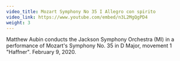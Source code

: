 ```yaml
---
video_title: Mozart Symphony No 35 I Allegro con spirito
video_link: https://www.youtube.com/embed/n3L2MgQgPD4
weight: 3
---
```

Matthew Aubin conducts the Jackson Symphony Orchestra (MI) in a performance of Mozart's Symphony No. 35 in D Major, movement 1 "Haffner". February 9, 2020.
